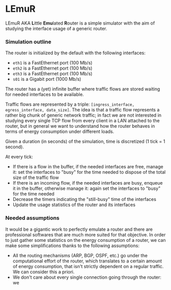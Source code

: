 # LEmuR
LEmuR AKA **L**ittle **Emu**lated **R**outer is a simple simulator with the aim of studying the interface usage of a generic router.

### Simulation outline
The router is initialized by the default with the following interfaces:
 - `eth1` is a FastEthernet port (100 Mb/s)
 - `eth2` is a FastEthernet port (100 Mb/s)
 - `eth3` is a FastEthernet port (100 Mb/s)
 - `s01` is a Gigabit port (1000 Mb/s)

The router has a (yet) infinite buffer where traffic flows are stored waiting for needed interfaces to be available.

Traffic flows are represented by a triple: `[ingress_interface, egress_interface, data_size]`. The idea is that a traffic flow represents a rather big chunk of generic network traffic; in fact we are not interested in studying every single TCP flow from every client in a LAN attached to the router, but in general we want to understand how the router behaves in terms of energy consumption under different loads.

Given a duration (in seconds) of the simulation, time is discretized (1 tick = 1 second).

At every tick:
 - If there is a flow in the buffer, if the needed interfaces are free, manage it: set the interfaces to "busy" for the time needed to dispose of the total size of the traffic flow
 - If there is an incoming flow, if the needed interfaces are busy, enqueue it in the buffer, otherwise manage it: again set the interfaces to "busy" for the time needed
 - Decrease the timers indicating the "still-busy" time of the interfaces
 - Update the usage statistics of the router and its interfaces

### Needed assumptions
It would be a gigantic work to perfectly emulate a router and there are professional softwares that are much more suited for that objective. In order to just gather some statistics on the energy consumption of a router, we can make some simplifications thanks to the following assumptions:
 - All the routing mechanisms (ARP, BGP, OSPF, etc.) go under the computational effort of the router, which translates to a certain amount of energy consumption, that isn't strictly dependent on a regular traffic. We can consider this a priori.
 - We don't care about every single connection going through the router: we 